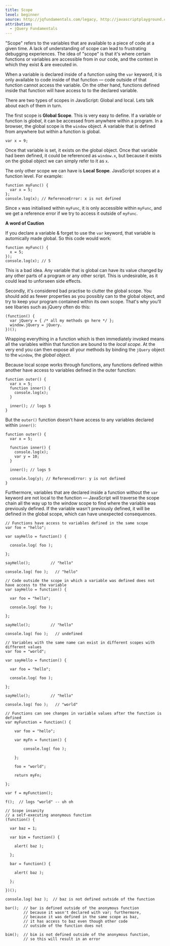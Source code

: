```yaml
---
title: Scope
level: beginner
source: http://jqfundamentals.com/legacy, http://javascriptplayground.com/blog/2012/04/javascript-variable-scope-this
attribution:
  - jQuery Fundamentals
---
```


"Scope" refers to the variables that are available to a piece of code at a given time. A lack of understanding of scope can lead to frustrating debugging experiences. The idea of "scope" is that it's where certain functions or variables are accessible from in our code, and the context in which they exist & are executed in.

When a variable is declared inside of a function using the `var` keyword, it is only available to code inside of that function &#8212; code outside of that function cannot access the variable. On the other hand, functions defined inside that function will have access to to the declared variable.

There are two types of scopes in JavaScript: Global and local. Lets talk about each of them in turn.

The first scope is __Global Scope__. This is very easy to define. If a variable or function is _global_, it can be accessed from anywhere within a program. In a browser, the global scope is the `window` object. A variable that is defined from anywhere but within a function is global.

```
var x = 9;
```

Once that variable is set, it exists on the global object. Once that variable had been defined, it could be referenced as `window.x`, but because it exists on the global object we can simply refer to it as `x`.

The only other scope we can have is __Local Scope__. JavaScript scopes at a function level. For example:

```
function myFunc() {
  var x = 5;
};
console.log(x); // ReferenceError: x is not defined
```

Since `x` was initialised within `myFunc`, it is only accessible within `myFunc`, and we get a reference error if we try to access it outside of `myFunc`.

__A word of Caution__

If you declare a variable & forget to use the `var` keyword, that variable is automically made global. So this code would work:

```
function myFunc() {
  x = 5;
});
console.log(x); // 5
```

This is a bad idea. Any variable that is global can have its value changed by any other parts of a program or any other script. This is undesirable, as it could lead to unforseen side effects.

Secondly, it's considered bad practise to clutter the global scope. You should add as fewer properties as you possibly can to the global object, and try to keep your program contained within its own scope. That's why you'll see libaries such as jQuery often do this:

```
(function() {
  var jQuery = { /* all my methods go here */ };
  window.jQuery = jQuery.
})();
```

Wrapping everything in a function which is then immediately invoked means all the variables within that function are bound to the _local scope_. At the very end you can then expose all your methods by binding the `jQuery` object to the `window`, the _global object_.

Because local scope works through functions, any functions defined within another have access to variables defined in the outer function:

```
function outer() {
  var x = 5;
  function inner() {
    console.log(x);
  }

  inner(); // logs 5
}
```

But the `outer()` function doesn't have access to any variables declared within `inner()`:

```
function outer() {
  var x = 5;

  function inner() {
    console.log(x);
    var y = 10;
  }

  inner(); // logs 5

  console.log(y); // ReferenceError: y is not defined
}
```

Furthermore, variables that are declared inside a function without the `var` keyword are not local to the function &#8212; JavaScript will traverse the scope chain all the way up to the window scope to find where the variable was previously defined. If the variable wasn't previously defined, it will be defined in the global scope, which can have unexpected consequences.

```
// Functions have access to variables defined in the same scope
var foo = "hello";

var sayHello = function() {

  console.log( foo );

};

sayHello();         // "hello"

console.log( foo );   // "hello"
```

```
// Code outside the scope in which a variable was defined does not have access to the variable
var sayHello = function() {

  var foo = "hello";

  console.log( foo );

};

sayHello();         // "hello"

console.log( foo );   // undefined
```

```
// Variables with the same name can exist in different scopes with different values
var foo = "world";

var sayHello = function() {

  var foo = "hello";

  console.log( foo );

};

sayHello();         // "hello"

console.log( foo );   // "world"
```

```
// Functions can see changes in variable values after the function is defined
var myFunction = function() {

    var foo = "hello";

    var myFn = function() {

        console.log( foo );

    };

    foo = "world";

    return myFn;

};

var f = myFunction();

f();  // logs "world" -- uh oh
```

```
// Scope insanity
// a self-executing anonymous function
(function() {

  var baz = 1;

  var bim = function() {

    alert( baz );

  };

  bar = function() {

    alert( baz );

  };

})();

console.log( baz );  // baz is not defined outside of the function

bar();  // bar is defined outside of the anonymous function
        // because it wasn't declared with var; furthermore,
        // because it was defined in the same scope as baz,
        // it has access to baz even though other code
        // outside of the function does not

bim();  // bim is not defined outside of the anonymous function,
        // so this will result in an error
```
